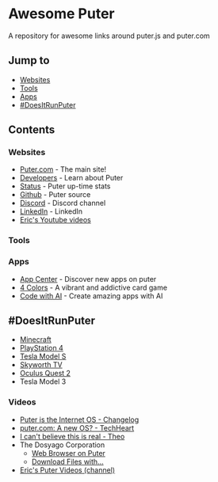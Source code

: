 # Awesome Puter
A repository for awesome links around puter.js and puter.com

## Jump to
* [Websites](#websites)
* [Tools](#tools)
* [Apps](#apps)
* [#DoesItRunPuter](#doesitrunputer)

## Contents

### Websites

* [Puter.com](https://puter.com/) - The main site!
* [Developers](https://docs.puter.com/) - Learn about Puter
* [Status](https://status.puter.com/) - Puter up-time stats
* [Github](https://github.com/HeyPuter/) - Puter source
* [Discord](https://discord.gg/PQcx7Teh8u) - Discord channel
* [LinkedIn](https://www.linkedin.com/company/puter/) - LinkedIn
* [Eric's Youtube videos](https://www.youtube.com/@EricsPuterVideos)
### Tools

### Apps

* [App Center](https://puter.com/app/app-center) - Discover new apps on puter
* [4 Colors](https://puter.com/app/4-colors) - A vibrant and addictive card game
* [Code with AI](https://puter.com/app/code-with-ai) - Create amazing apps with AI


## #DoesItRunPuter

- [Minecraft](https://twitter.com/HeyPuter/status/1771957571496092036)
- [PlayStation 4](https://twitter.com/HeyPuter/status/1767978053014270059)
- [Tesla Model S](https://twitter.com/HeyPuter/status/1767971178864587057)
- [Skyworth TV](https://twitter.com/ericalexdube/status/1767983049277411564)
- [Oculus Quest 2](https://twitter.com/HeyPuter/status/1768664081756754012)
- Tesla Model 3

### Videos

- [Puter is the Internet OS - Changelog](https://www.youtube.com/watch?v=frwWs56imGU)
- [puter.com: A new OS? - TechHeart](https://www.youtube.com/watch?v=E_jQ9qCaLqg)
- [I can't believe this is real - Theo](https://www.youtube.com/watch?v=jYV1VDhw7E8)
- The Dosyago Corporation
  - [Web Browser on Puter](https://www.youtube.com/watch?v=gP-zn8sao_M)
  - [Download Files with...](https://www.youtube.com/watch?v=jWVHgLXM7QE)
- [Eric's Puter Videos (channel)](https://www.youtube.com/@EricsPuterVideos)

